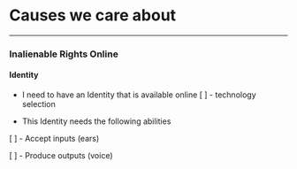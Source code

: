 # Causes we care about
--------------
### Inalienable Rights Online

#### Identity

- I need to have an Identity that is available online
 [ ] - technology selection
 
- This Identity needs the following abilities

 [ ] - Accept inputs (ears)

 [ ] - Produce outputs (voice)